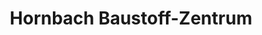 ---
title: "Hornbach Baustoff-Zentrum"
url: /magdeburg/hornbach-baustoff-zentrum/
shop: Baumarkt
---